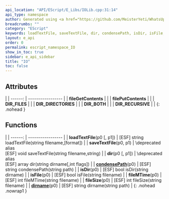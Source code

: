 ```yaml
---
api_location: "API/EScript/E_Libs/IOLib.cpp:31:14"
api_type: namespace
author: Generated using <a href="https://github.com/MeisterYeti/WhatsUpDoc">WhatsUpDoc</a>
breadcrumbs: ""
category: "EScript"
keywords: loadTextFile, saveTextFile, dir, condensePath, isDir, isFile, fileMTime, fileSize, dirname, fileGetContents, filePutContents, DIR_FILES, DIR_DIRECTORIES, DIR_BOTH, DIR_RECURSIVE
layout: e_api
order: 0
permalink: escript_namespace_IO
show_in_toc: true
sidebar: e_api_sidebar
title: "IO"
toc: false
---
```


## Attributes

|
| ------: | ----------------- |
| **fileGetContents** | |
| **filePutContents** | |
| **DIR_FILES** | |
| **DIR_DIRECTORIES** | |
| **DIR_BOTH** | |
| **DIR_RECURSIVE** | |
{: .nohead }
## Functions

|
| ------: | ----------------- |
| **loadTextFile**(p0 [, p1]) | [ESF] string loadTextFile(string filename,[format]) |
| **saveTextFile**(p0, p1) | \deprecated alias<br/>[ESF] void saveTextFile(string filename,string) |
| **dir**(p0 [, p1]) | \deprecated alias<br/>[ESF] array dir(string dirname[,int flags]) |
| **[condensePath](namespaceEScript_1_1IO#namespaceEScript_1_1IO_1a0aa0709863844883c0ea193438ec2311)**(p0) | [ESF] string condensePath(string path) |
| **isDir**(p0) | [ESF] bool isDir(string dirname) |
| **isFile**(p0) | [ESF] bool isFile(string filename) |
| **fileMTime**(p0) | [ESF] int fileMTime(string filename) |
| **fileSize**(p0) | [ESF] int fileSize(string filename) |
| **[dirname](namespaceEScript_1_1IO#namespaceEScript_1_1IO_1a606333311cac77ff91c0bcf7959dae31)**(p0) | [ESF] string dirname(string path) |
{: .nohead .nowrap1 }
